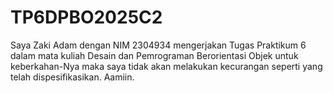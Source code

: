 # TP6DPBO2025C2
Saya Zaki Adam dengan NIM 2304934 mengerjakan Tugas Praktikum 6 dalam mata kuliah Desain dan Pemrograman Berorientasi Objek untuk keberkahan-Nya maka saya tidak akan melakukan kecurangan seperti yang telah dispesifikasikan. Aamiin.
